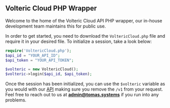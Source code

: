 ## Volteric Cloud PHP Wrapper
Welcome to the home of the Volteric Cloud API PHP wrapper, our in-house development team maintains this for public use.

In order to get started, you need to download the `VoltericCloud.php` file and require it in your desired file. 
To initialize a session, take a look below:

```php
require('VoltericCloud.php');
$api_id = "YOUR_API_ID";
$api_token = "YOUR_API_TOKEN";

$volteric = new VoltericCloud();
$volteric->login($api_id, $api_token);
```

Once the session has been initialized, you can use the `$volteric` variable as you would with our [API](https://docs.volteric.cloud) making sure you remove the `/v1` from your request.
Feel free to reach out to us at **admin@tomas.systems** if you run into any problems.
